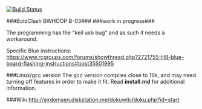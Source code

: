 [![Build Status](https://travis-ci.org/silver13/H8mini_blue_board.svg?branch=master)](https://travis-ci.org/silver13/H8mini_blue_board)

###BoldClash BWHOOP B-03###
###work in progress###

The programming has the "keil usb bug" and as such it needs a workaround.

Specific Blue instructions:
https://www.rcgroups.com/forums/showthread.php?2721755-H8-blue-board-flashing-instructions#post35501995


###Linux/gcc version
The gcc version compiles close to 16k, and may need turning off features in order to make it fit. Read __install.md__ for additional information.

###Wiki
http://sirdomsen.diskstation.me/dokuwiki/doku.php?id=start

